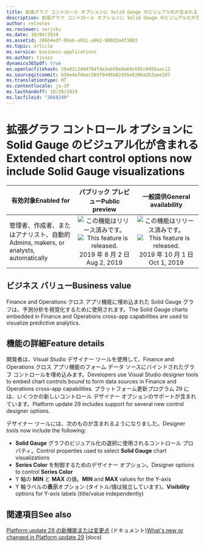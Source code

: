 ```yaml
---
title: 拡張グラフ コントロール オプションに Solid Gauge のビジュアル化が含まれる
description: 拡張グラフ コントロール オプションに Solid Gauge のビジュアル化が含まれる
author: relnotes
ms.reviewer: sericks
ms.date: 10/04/2019
ms.assetid: 286b4edf-99a6-e911-a962-000d3a4f3883
ms.topic: article
ms.service: business-applications
ms.author: tjvass
dynamics365pdf: true
ms.openlocfilehash: 29a82c2404704fda3eb59e0a69c695c045baac12
ms.sourcegitcommit: b5be4afdeec589f0490a82495e8206a2b3aee287
ms.translationtype: HT
ms.contentlocale: ja-JP
ms.lasthandoff: 10/28/2019
ms.locfileid: "2668249"
---
```

# <a name="extended-chart-control-options-now-include-solid-gauge-visualizations"></a><span data-ttu-id="ef898-103">拡張グラフ コントロール オプションに Solid Gauge のビジュアル化が含まれる</span><span class="sxs-lookup"><span data-stu-id="ef898-103">Extended chart control options now include Solid Gauge visualizations</span></span>


| <span data-ttu-id="ef898-104">有効対象</span><span class="sxs-lookup"><span data-stu-id="ef898-104">Enabled for</span></span>    |  <span data-ttu-id="ef898-105">パブリック プレビュー</span><span class="sxs-lookup"><span data-stu-id="ef898-105">Public preview</span></span> | <span data-ttu-id="ef898-106">一般提供</span><span class="sxs-lookup"><span data-stu-id="ef898-106">General availability</span></span> | 
| ---------- | :----------: |:----------: |
|<span data-ttu-id="ef898-107">管理者、作成者、またはアナリスト、自動的</span><span class="sxs-lookup"><span data-stu-id="ef898-107">Admins, makers, or analysts, automatically</span></span>|<span data-ttu-id="ef898-108">![この機能はリリース済みです。](/dynamics365-release-plan/media/green-checkmark.png "この機能はリリース済みです。")</span><span class="sxs-lookup"><span data-stu-id="ef898-108">![This feature is released.](/dynamics365-release-plan/media/green-checkmark.png "This feature is released.")</span></span> <span data-ttu-id="ef898-109">2019 年 8 月 2 日</span><span class="sxs-lookup"><span data-stu-id="ef898-109">Aug 2, 2019</span></span>| <span data-ttu-id="ef898-110">![この機能はリリース済みです。](/dynamics365-release-plan/media/green-checkmark.png "この機能はリリース済みです。")</span><span class="sxs-lookup"><span data-stu-id="ef898-110">![This feature is released.](/dynamics365-release-plan/media/green-checkmark.png "This feature is released.")</span></span> <span data-ttu-id="ef898-111">2019 年 10 月 1 日</span><span class="sxs-lookup"><span data-stu-id="ef898-111">Oct 1, 2019</span></span>|


## <a name="business-value"></a><span data-ttu-id="ef898-112">ビジネス バリュー</span><span class="sxs-lookup"><span data-stu-id="ef898-112">Business value</span></span>
<!-- bv start -->
<span data-ttu-id="ef898-113">Finance and Operations クロス アプリ機能に埋め込まれた Solid Gauge グラフは、予測分析を視覚化するために使用されます。</span><span class="sxs-lookup"><span data-stu-id="ef898-113">The Solid Gauge charts embedded in Finance and Operations cross-app capabilities are used to visualize predictive analytics.</span></span>
<!-- bv end -->



## <a name="feature-details"></a><span data-ttu-id="ef898-114">機能の詳細</span><span class="sxs-lookup"><span data-stu-id="ef898-114">Feature details</span></span>
<!--feature detail start -->
<span data-ttu-id="ef898-115">開発者は、Visual Studio デザイナー ツールを使用して、Finance and Operations クロス アプリ機能のフォーム データ ソースにバインドされたグラフ コントロールを埋め込みます。</span><span class="sxs-lookup"><span data-stu-id="ef898-115">Developers use Visual Studio designer tools to embed chart controls bound to form data sources in Finance and Operations cross-app capabilities.</span></span> <span data-ttu-id="ef898-116">プラットフォーム更新プログラム 29 には、いくつかの新しいコントロール デザイナー オプションのサポートが含まれています。</span><span class="sxs-lookup"><span data-stu-id="ef898-116">Platform update 29 includes support for several new control designer options.</span></span> 

<span data-ttu-id="ef898-117">デザイナー ツールには、次のものが含まれるようになりました。</span><span class="sxs-lookup"><span data-stu-id="ef898-117">Designer tools now include the following:</span></span>

- <span data-ttu-id="ef898-118">**Solid Gauge** グラフのビジュアル化の選択に使用されるコントロール プロパティ。</span><span class="sxs-lookup"><span data-stu-id="ef898-118">Control properties used to select **Solid Gauge** chart visualizations</span></span>
- <span data-ttu-id="ef898-119">**Series Color** を制御するためのデザイナー オプション。</span><span class="sxs-lookup"><span data-stu-id="ef898-119">Designer options to control **Series Color**</span></span>
- <span data-ttu-id="ef898-120">Y 軸の **MIN** と **MAX** の値。</span><span class="sxs-lookup"><span data-stu-id="ef898-120">**MIN** and **MAX** values for the Y-axis</span></span>
- <span data-ttu-id="ef898-121">Y 軸ラベルの**表示**オプション (タイトル/値は独立しています)。</span><span class="sxs-lookup"><span data-stu-id="ef898-121">**Visibility** options for Y-axis labels (title/value independently)</span></span>
<!--feature detail end -->










## <a name="see-also"></a><span data-ttu-id="ef898-122">関連項目</span><span class="sxs-lookup"><span data-stu-id="ef898-122">See also</span></span>

<span data-ttu-id="ef898-123">[Platform update 29 の新機能または変更点](https://docs.microsoft.com/dynamics365/unified-operations/fin-and-ops/get-started/whats-new-platform-update-29) (ドキュメント)</span><span class="sxs-lookup"><span data-stu-id="ef898-123">[What's new or changed in Platform update 29](https://docs.microsoft.com/dynamics365/unified-operations/fin-and-ops/get-started/whats-new-platform-update-29) (docs)</span></span>
